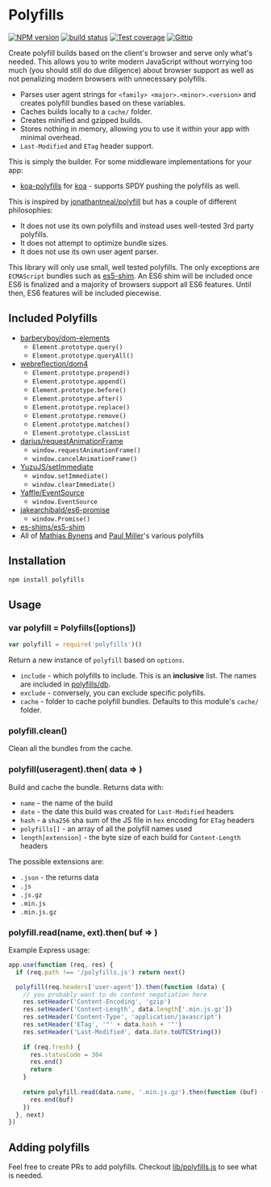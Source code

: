 
# Polyfills

[![NPM version][npm-image]][npm-url]
[![build status][travis-image]][travis-url]
[![Test coverage][coveralls-image]][coveralls-url]
[![Gittip][gittip-image]][gittip-url]

Create polyfill builds based on the client's browser and serve only what's needed.
This allows you to write modern JavaScript without worrying too much
(you should still do due diligence) about browser support as well as
not penalizing modern browsers with unnecessary polyfills.

- Parses user agent strings for `<family> <major>.<minor>.<version>` and creates polyfill bundles based on these variables.
- Caches builds locally to a `cache/` folder.
- Creates minified and gzipped builds.
- Stores nothing in memory, allowing you to use it within your app with minimal overhead.
- `Last-Modified` and `ETag` header support.

This is simply the builder. For some middleware implementations for your app:

- [koa-polyfills](https://github.com/polyfills/koa) for [koa](https://github.com/koajs/koa) - supports SPDY pushing the polyfills as well.

This is inspired by [jonathantneal/polyfill](https://github.com/jonathantneal/polyfill)
but has a couple of different philosophies:

- It does not use its own polyfills and instead uses well-tested 3rd party polyfills.
- It does not attempt to optimize bundle sizes.
- It does not use its own user agent parser.

This library will only use small, well tested polyfills.
The only exceptions are `ECMAScript` bundles such as [es5-shim](https://github.com/es-shims/es5-shim).
An ES6 shim will be included once ES6 is finalized and a majority of browsers support all ES6 features.
Until then, ES6 features will be included piecewise.

## Included Polyfills

- [barberyboy/dom-elements](https://github.com/barberboy/dom-elements)
  - `Element.prototype.query()`
  - `Element.prototype.queryAll()`
- [webreflection/dom4](https://github.com/webreflection/dom4)
  - `Element.prototype.prepend()`
  - `Element.prototype.append()`
  - `Element.prototype.before()`
  - `Element.prototype.after()`
  - `Element.prototype.replace()`
  - `Element.prototype.remove()`
  - `Element.prototype.matches()`
  - `Element.prototype.classList`
- [darius/requestAnimationFrame](https://github.com/darius/requestAnimationFrame)
  - `window.requestAnimationFrame()`
  - `window.cancelAnimationFrame()`
- [YuzuJS/setImmediate](https://github.com/YuzuJS/setImmediate)
  - `window.setImmediate()`
  - `window.clearImmediate()`
- [Yaffle/EventSource](https://github.com/Yaffle/EventSource)
  - `window.EventSource`
- [jakearchibald/es6-promise](https://github.com/jakearchibald/es6-promise)
  - `window.Promise()`
- [es-shims/es5-shim](https://github.com/es-shims/es5-shim)
- All of [Mathias Bynens](https://github.com/mathiasbynens) and [Paul Miller](https://github.com/paulmillr)'s various polyfills

## Installation

```bash
npm install polyfills
```

## Usage

### var polyfill = Polyfills([options])

```js
var polyfill = require('polyfills')()
```

Return a new instance of `polyfill` based on `options`.

- `include` - which polyfills to include.
  This is an __inclusive__ list.
  The names are included in [polyfills/db](https://github.com/polyfills/db/blob/master/lib/polyfills.js).
- `exclude` - conversely, you can exclude specific polyfills.
- `cache` - folder to cache polyfill bundles. Defaults to this module's `cache/` folder.

### polyfill.clean()

Clean all the bundles from the cache.

### polyfill(useragent).then( data => )

Build and cache the bundle. Returns data with:

- `name` - the name of the build
- `date` - the date this build was created for `Last-Modified` headers
- `hash` - a `sha256` sha sum of the JS file in `hex` encoding for `ETag` headers
- `polyfills[]` - an array of all the polyfill names used
- `length[extension]` - the byte size of each build for `Content-Length` headers

The possible extensions are:

- `.json` - the returns data
- `.js`
- `.js.gz`
- `.min.js`
- `.min.js.gz`

### polyfill.read(name, ext).then( buf => )

Example Express usage:

```js
app.use(function (req, res) {
  if (req.path !== '/polyfills.js') return next()

  polyfill(req.headers['user-agent']).then(function (data) {
    // you probably want to do content negotiation here
    res.setHeader('Content-Encoding', 'gzip')
    res.setHeader('Content-Length', data.length['.min.js.gz'])
    res.setHeader('Content-Type', 'application/javascript')
    res.setHeader('ETag', '"' + data.hash + '"')
    res.setHeader('Last-Modified', data.date.toUTCString())
    
    if (req.fresh) {
      res.statusCode = 304
      res.end()
      return
    }
    
    return polyfill.read(data.name, '.min.js.gz').then(function (buf) {
      res.end(buf)
    })
  }, next)
})
```

## Adding polyfills

Feel free to create PRs to add polyfills.
Checkout [lib/polyfills.js](lib/polyfills.js) to see what is needed.

[npm-image]: https://img.shields.io/npm/v/polyfills.svg?style=flat
[npm-url]: https://npmjs.org/package/polyfills
[travis-image]: https://img.shields.io/travis/polyfills/polyfills.svg?style=flat
[travis-url]: https://travis-ci.org/polyfills/polyfills
[coveralls-image]: https://img.shields.io/coveralls/polyfills/polyfills.svg?style=flat
[coveralls-url]: https://coveralls.io/r/polyfills/polyfills?branch=master
[gittip-image]: https://img.shields.io/gittip/jonathanong.svg?style=flat
[gittip-url]: https://www.gittip.com/jonathanong/
